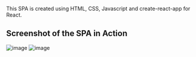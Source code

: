 This SPA is created using HTML, CSS, Javascript and create-react-app for React.

## Screenshot of the SPA in Action

![image](https://user-images.githubusercontent.com/25787388/80937739-07c35580-8df4-11ea-800d-7f828bf82aa4.PNG)
![image](https://user-images.githubusercontent.com/25787388/80937741-08f48280-8df4-11ea-88fe-e0146144caa7.PNG)


